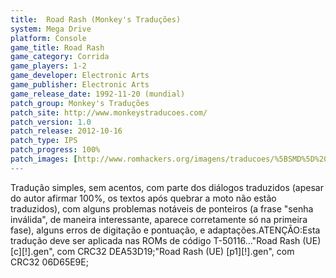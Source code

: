```yaml
---
title:  Road Rash (Monkey's Traduções)
system: Mega Drive
platform: Console
game_title: Road Rash
game_category: Corrida
game_players: 1-2
game_developer: Electronic Arts
game_publisher: Electronic Arts
game_release_date: 1992-11-20 (mundial)
patch_group: Monkey's Traduções
patch_site: http://www.monkeystraducoes.com/
patch_version: 1.0
patch_release: 2012-10-16
patch_type: IPS
patch_progress: 100%
patch_images: [http://www.romhackers.org/imagens/traducoes/%5BSMD%5D%20Road%20Rash%20-%20Monkey's%20Traducoes%20-%201.png,http://www.romhackers.org/imagens/traducoes/%5BSMD%5D%20Road%20Rash%20-%20Monkey's%20Traducoes%20-%202.png,http://www.romhackers.org/imagens/traducoes/%5BSMD%5D%20Road%20Rash%20-%20Monkey's%20Traducoes%20-%203.png]
---
```

Tradução simples, sem acentos, com parte dos diálogos traduzidos (apesar do autor afirmar 100%, os textos após quebrar a moto não estão traduzidos), com alguns problemas notáveis de ponteiros (a frase "senha inválida", de maneira interessante, aparece corretamente só na primeira fase), alguns erros de digitação e pontuação, e adaptações.ATENÇÃO:Esta tradução deve ser aplicada nas ROMs de código T-50116..."Road Rash (UE) [c][!].gen", com CRC32 DEA53D19;"Road Rash (UE) [p1][!].gen", com CRC32 06D65E9E;